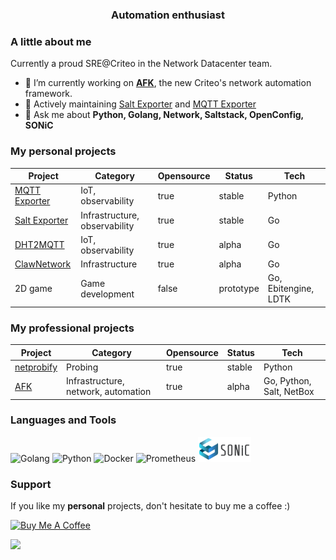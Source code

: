 <h3 align="center">Automation enthusiast</h3>

### A little about me

Currently a proud SRE@Criteo in the Network Datacenter team.

- :telescope: I’m currently working on [**AFK**](https://criteo.github.io/AFK), the new Criteo's network automation framework.
- :wrench: Actively maintaining [Salt Exporter](https://github.com/kpetremann/salt-exporter)  and [MQTT Exporter](https://github.com/kpetremann/mqtt-exporter)
- :speech_balloon: Ask me about **Python, Golang, Network, Saltstack, OpenConfig, SONiC**

### My personal projects

| **Project** | **Category** | **Opensource** | **Status** | **Tech** |
|---|---|---|---|---|
| [MQTT Exporter](https://github.com/kpetremann/mqtt-exporter) | IoT, observability | true | stable | Python |
| [Salt Exporter](https://github.com/kpetremann/salt-exporter) | Infrastructure, observability | true | stable | Go |
| [DHT2MQTT]([https://github.com/kpetremann/salt-exporter](https://github.com/kpetremann/dht2mqtt)) | IoT, observability | true | alpha | Go |
| [ClawNetwork](https://github.com/kpetremann/claw-network) | Infrastructure | true | alpha | Go |
| 2D game | Game development | false | prototype | Go, Ebitengine, LDTK |


### My professional projects

| **Project** | **Category** | **Opensource** | **Status** | **Tech** |
|---|---|---|---|---|
| [netprobify](https://github.com/criteo/netprobify) | Probing | true | stable | Python |
| [AFK](https://criteo.github.io/AFK) | Infrastructure, network, automation | true | alpha | Go, Python, Salt, NetBox |

### Languages and Tools

<p align="left">
  <img src="https://cdn.jsdelivr.net/gh/devicons/devicon/icons/go/go-original-wordmark.svg" title="Golang" **alt="Golang" height="40" />
  <img src="https://cdn.jsdelivr.net/gh/devicons/devicon/icons/python/python-original.svg" title="Python" **alt="Python" height="40" />
  <img src="https://cdn.jsdelivr.net/gh/devicons/devicon/icons/docker/docker-original.svg" title="Docker" **alt="Docker" height="40" />
  <img src="https://cdn.jsdelivr.net/gh/devicons/devicon/icons/prometheus/prometheus-original.svg" title="Prometheus" **alt="Prometheus" height="40" />
  <img src="https://github.com/Azure/SONiC/blob/master/images/SONIC%20LOGO.jpg" title="SONiC" **alt="SONiC" height="40" />
</p>

### Support

If you like my **personal** projects, don't hesitate to buy me a coffee :)

<a href="https://www.buymeacoffee.com/kpetremann" target="_blank"><img src="https://cdn.buymeacoffee.com/buttons/v2/default-yellow.png" alt="Buy Me A Coffee" style="height: 60px !important;width: 217px !important;" ></a>

[![](https://img.shields.io/static/v1?label=Sponsor&message=%E2%9D%A4&logo=GitHub&color=%23fe8e86)](https://github.com/sponsors/kpetremann)
